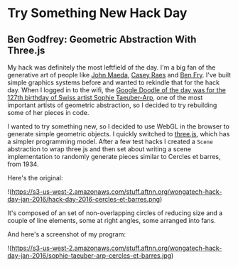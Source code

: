 Try Something New Hack Day
==========================

Ben Godfrey: Geometric Abstraction With Three.js
------------------------------------------------

My hack was definitely the most leftfield of the day. I'm a big fan of
the generative art of people like [John
Maeda](http://www.maedastudio.com/2001/maedamedia/index.php?category=all&next=exists&prev=exists&this=maedamedia),
[Casey Raes](http://reas.com/) and [Ben Fry](http://benfry.com/). I've built
simple graphics systems before and wanted to rekindle that for the hack day.
When I logged in to the wifi, the [Google Doodle of the day was for the 127th
birthday of Swiss artist Sophie
Taeuber-Arp](http://www.google.com/doodles/sophie-taeuber-arps-127th-birthday),
one of the most important artists of geometric abstraction, so I decided to try
rebuilding some of her pieces in code.

I wanted to try something new, so I decided to use WebGL in the browser to
generate simple geometric objects. I quickly switched to
[three.js](http://threejs.org/), which has a simpler programming model. After a
few test hacks I created a `Scene` abstraction to wrap three.js and then set
about writing a scene implementation to randomly generate pieces similar to
Cercles et barres, from 1934.

Here's the original:

!(https://s3-us-west-2.amazonaws.com/stuff.aftnn.org/wongatech-hack-day-jan-2016/hack-day-2016-cercles-et-barres.png)

It's composed of an set of non-overlapping circles of
reducing size and a couple of line elements, some at right angles, some arranged
into fans.

And here's a screenshot of my program:

!(https://s3-us-west-2.amazonaws.com/stuff.aftnn.org/wongatech-hack-day-jan-2016/sophie-taeuber-arp-cercles-et-barres.jpg)
